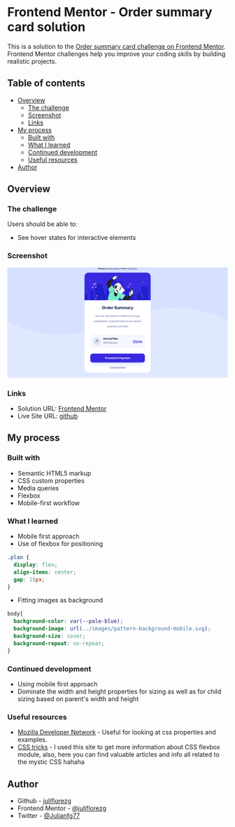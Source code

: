 # Frontend Mentor - Order summary card solution

This is a solution to the [Order summary card challenge on Frontend Mentor](https://www.frontendmentor.io/challenges/order-summary-component-QlPmajDUj). Frontend Mentor challenges help you improve your coding skills by building realistic projects. 

## Table of contents

- [Overview](#overview)
  - [The challenge](#the-challenge)
  - [Screenshot](#screenshot)
  - [Links](#links)
- [My process](#my-process)
  - [Built with](#built-with)
  - [What I learned](#what-i-learned)
  - [Continued development](#continued-development)
  - [Useful resources](#useful-resources)
- [Author](#author)


## Overview

### The challenge

Users should be able to:

- See hover states for interactive elements

### Screenshot

![](./images/screenshot.png) 

### Links

- Solution URL: [Frontend Mentor](https://www.frontendmentor.io/solutions/solution-for-the-challenge-i-mainly-used-flexbox-on-this-one-dZvZRmYuf)
- Live Site URL: [github](https://juliflorezg.github.io/01_Order-summary-component/)

## My process

### Built with

- Semantic HTML5 markup
- CSS custom properties
- Media queries
- Flexbox
- Mobile-first workflow



### What I learned

- Mobile first approach
- Use of flexbox for positioning
```css
.plan {
  display: flex;
  align-items: center;
  gap: 15px;
}

```
- Fitting images as background
```css
body{
  background-color: var(--pale-blue);
  background-image: url(../images/pattern-background-mobile.svg);
  background-size: cover;
  background-repeat: no-repeat;
}
```


### Continued development

- Using mobile first approach
- Dominate the width and height properties for sizing as well as for child sizing based on parent's width and height


### Useful resources

- [Mozilla Developer Network](https://www.google.com/url?sa=t&rct=j&q=&esrc=s&source=web&cd=&cad=rja&uact=8&ved=2ahUKEwiqncSmj-nzAhX0SDABHeI5DGoQFnoECAsQAQ&url=https%3A%2F%2Fdeveloper.mozilla.org%2F&usg=AOvVaw2SKyx0njvBQRAGWeriS8JP) - Useful for looking at css properties and examples.
- [CSS tricks](https://www.css-tricks.com) - I used this site to get more information about CSS flexbox module, also, here you can find valuable articles and info all related to the mystic CSS hahaha 


## Author

- Github - [juliflorezg](https://github.com/juliflorezg)
- Frontend Mentor - [@juliflorezg](https://www.frontendmentor.io/profile/juliflorezg)
- Twitter - [@Julianfg77](https://twitter.com/Julianfg77)


